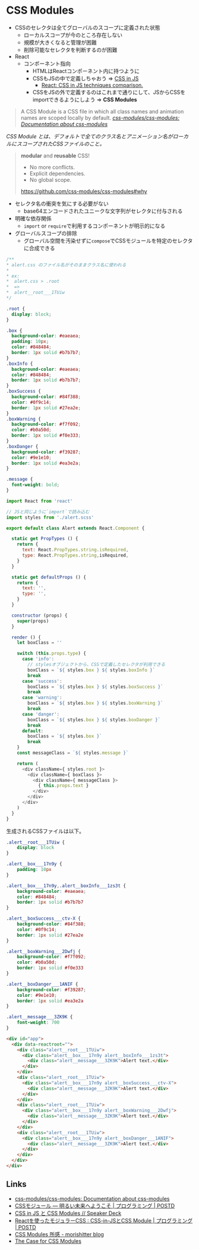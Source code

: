 # CSS Modules

- CSSのセレクタは全てグローバルのスコープに定義された状態
  - ローカルスコープが今のところ存在しない
  - 規模が大きくなると管理が困難
  - 削除可能なセレクタを判断するのが困難
- React
  - コンポーネント指向
    - HTMLはReactコンポーネント内に持つように
    - CSSもJSの中で定義しちゃおう => [CSS in JS](https://speakerdeck.com/vjeux/react-css-in-js)
      - [React: CSS in JS techniques comparison.](https://github.com/MicheleBertoli/css-in-js)
    - CSSをJSの外で定義するのはこれまで通りにして、JSからCSSをimportできるようにしよう => **CSS Modules**

> A CSS Module is a CSS file in which all class names and animation names are scoped locally by default.
> *[css-modules/css-modules: Documentation about css-modules](https://github.com/css-modules/css-modules)*  

*CSS Module とは、デフォルトで全てのクラス名とアニメーション名がローカルにスコープされたCSSファイルのこと。*

> **modular** and **reusable** CSS!
> - No more conflicts.
> - Explicit dependencies.
> - No global scope.
>
> https://github.com/css-modules/css-modules#why

- セレクタ名の衝突を気にする必要がない
  - base64エンコードされたユニークな文字列がセレクタに付与される
- 明確な依存関係
  - `import` or `require`で利用するコンポーネントが明示的になる
- グローバルスコープの排除
  - グローバル空間を汚染せずに`compose`でCSSモジュールを特定のセレクタに合成できる


```css
/**
* alert.css のファイル名がそのままクラス名に使われる
*
* ex:
*  alert.css > .root
*  =>
*  alert__root___1TUiw
*/

.root {
  display: block;
}

.box {
  background-color: #eaeaea;
  padding: 10px;
  color: #848484;
  border: 1px solid #b7b7b7;
}
.boxInfo {
  background-color: #eaeaea;
  color: #848484;
  border: 1px solid #b7b7b7;
}
.boxSuccess {
  background-color: #84f388;
  color: #0f9c14;
  border: 1px solid #27ea2e;
}
.boxWarning {
  background-color: #f7f092;
  color: #b0a50d;
  border: 1px solid #f0e333;
}
.boxDanger {
  background-color: #f39287;
  color: #9e1e10;
  border: 1px solid #ea3e2a;
}

.message {
  font-weight: bold;
}
```

```js
import React from 'react'

// JSと同じように`import`で読み込む
import styles from './alert.scss'

export default class Alert extends React.Component {

  static get PropTypes () {
    return {
      text: React.PropTypes.string.isRequired,
      type: React.PropTypes.string,isRequired,
    }
  }

  static get defaultProps () {
    return {
      text: '',
      type: '',
    }
  }

  constructor (props) {
    super(props)
  }

  render () {
    let boxClass = ''

    switch (this.props.type) {
      case 'info':
        // stylesオブジェクトから、CSSで定義したセレクタが利用できる
        boxClass = `${ styles.box } ${ styles.boxInfo }`
        break
      case 'success':
        boxClass = `${ styles.box } ${ styles.boxSuccess }`
        break
      case 'warning':
        boxClass = `${ styles.box } ${ styles.boxWarning }`
        break
      case 'danger':
        boxClass = `${ styles.box } ${ styles.boxDanger }`
        break
      default:
        boxClass = `${ styles.box }`
        break
    }
    const messageClass = `${ styles.message }`

    return (
      <div className={ styles.root }>
        <div className={ boxClass }>
          <div className={ messageClass }>
            { this.props.text }
          </div>
        </div>
      </div>
    )
  }
}
```

生成されるCSSファイルは以下。
```css
.alert__root___1TUiw {
    display: block
}

.alert__box___17n9y {
    padding: 10px
}

.alert__box___17n9y,.alert__boxInfo___1zs3t {
    background-color: #eaeaea;
    color: #848484;
    border: 1px solid #b7b7b7
}

.alert__boxSuccess___ctv-X {
    background-color: #84f388;
    color: #0f9c14;
    border: 1px solid #27ea2e
}

.alert__boxWarning___2Dwfj {
    background-color: #f7f092;
    color: #b0a50d;
    border: 1px solid #f0e333
}

.alert__boxDanger___1ANIF {
    background-color: #f39287;
    color: #9e1e10;
    border: 1px solid #ea3e2a
}

.alert__message___3ZK9K {
    font-weight: 700
}
```

```html
<div id="app">
  <div data-reactroot="">
    <div class="alert__root___1TUiw">
      <div class="alert__box___17n9y alert__boxInfo___1zs3t">
        <div class="alert__message___3ZK9K">Alert text.</div>
      </div>
    </div>
    <div class="alert__root___1TUiw">
      <div class="alert__box___17n9y alert__boxSuccess___ctv-X">
        <div class="alert__message___3ZK9K">Alert text.</div>
      </div>
    </div>
    <div class="alert__root___1TUiw">
      <div class="alert__box___17n9y alert__boxWarning___2Dwfj">
        <div class="alert__message___3ZK9K">Alert text.</div>
      </div>
    </div>
    <div class="alert__root___1TUiw">
      <div class="alert__box___17n9y alert__boxDanger___1ANIF">
        <div class="alert__message___3ZK9K">Alert text.</div>
      </div>
    </div>
  </div>
</div>
```


## Links

- [css-modules/css-modules: Documentation about css-modules](https://github.com/css-modules/css-modules)
- [CSSモジュール ― 明るい未来へようこそ | プログラミング | POSTD](http://postd.cc/css-modules/)
- [CSS in JS と CSS Modules // Speaker Deck](https://speakerdeck.com/jmblog/css-in-js-to-css-modules)
- [Reactを使ったモジュラーCSS : CSS-in-JSとCSS Module | プログラミング | POSTD](http://postd.cc/modular-css-with-react/)
- [CSS Modules 所感 - morishitter blog](http://morishitter.hatenablog.com/entry/2015/09/28/103334)
- [The Case for CSS Modules](http://markdalgleish.github.io/presentation-the-case-for-css-modules/)
